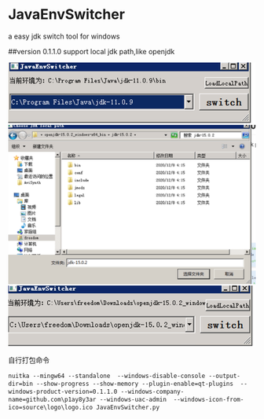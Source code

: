 # JavaEnvSwitcher
a easy jdk switch tool for windows


##version 0.1.1.0
support local jdk path,like openjdk

![](./source/imgs/1.png)
![](./source/imgs/2.png)
![](./source/imgs/3.png)

自行打包命令
```shell script
nuitka --mingw64 --standalone  --windows-disable-console --output-dir=bin --show-progress --show-memory --plugin-enable=qt-plugins  --windows-product-version=0.1.1.0 --windows-company-name=github.com\p1ay8y3ar --windows-uac-admin  --windows-icon-from-ico=source\logo\logo.ico JavaEnvSwitcher.py

```